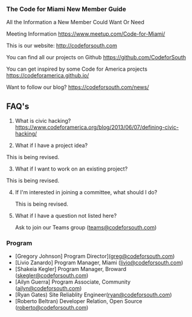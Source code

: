 ### The Code for Miami New Member Guide
All the Information a New Member Could Want Or Need

Meeting Information https://www.meetup.com/Code-for-Miami/

This is our website: http://codeforsouth.com

You can find all our projects on Github https://github.com/CodeforSouth

You can get inspired by some Code for America projects https://codeforamerica.github.io/

Want to follow our blog? https://codeforsouth.com/news/


## FAQ's

1. What is civic hacking? https://www.codeforamerica.org/blog/2013/06/07/defining-civic-hacking/

2. What if I have a project idea?
  
  This is being revised.

3. What if I want to work on an existing project? 

  This is being revised.

4. If I'm interested in joining a committee, what should I do?

      This is being revised.

5. What if I have a question not listed here?

    Ask to join our Teams group (teams@codeforsouth.com)

### Program
* [Gregory Johnson] Program Director](greg@codeforsouth.com)
* [Livio Zanardo] Program Manager, Miami (livio@codeforsouth.com)
* [Shakeia Kegler] Program Manager, Broward (skegler@codeforsouth.com)
* [Ailyn Guerra] Program Associate, Community (ailyn@codeforsouth.com)
* [Ryan Gates) Site Reliablity Engineer(ryan@codeforsouth.com)
* [Roberto Beltran) Developer Relation, Open Source (roberto@codeforsouth.com)



